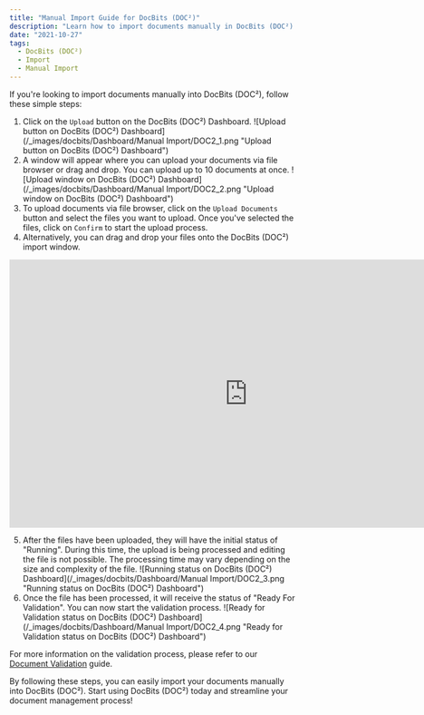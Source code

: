 ```yaml
---
title: "Manual Import Guide for DocBits (DOC²)"
description: "Learn how to import documents manually in DocBits (DOC²) with this step-by-step guide. From uploading documents to the processing status and validation, everything is covered."
date: "2021-10-27"
tags:
  - DocBits (DOC²)
  - Import
  - Manual Import
---
```


If you're looking to import documents manually into DocBits (DOC²), follow these simple steps:

1. Click on the `Upload` button on the DocBits (DOC²) Dashboard.
![Upload button on DocBits (DOC²) Dashboard](/_images/docbits/Dashboard/Manual Import/DOC2_1.png "Upload button on DocBits (DOC²) Dashboard")
2. A window will appear where you can upload your documents via file browser or drag and drop. You can upload up to 10 documents at once.
![Upload window on DocBits (DOC²) Dashboard](/_images/docbits/Dashboard/Manual Import/DOC2_2.png "Upload window on DocBits (DOC²) Dashboard")
3. To upload documents via file browser, click on the `Upload Documents` button and select the files you want to upload. Once you've selected the files, click on `Confirm` to start the upload process.
4. Alternatively, you can drag and drop your files onto the DocBits (DOC²) import window.

<div class='video-container'>
<iframe width='840' height='472.5' src='https://www.youtube-nocookie.com/embed/Wwg86UY8JbE' frameborder='0' allow='accelerometer; autoplay; clipboard-write; encrypted-media; gyroscope; picture-in-picture' allowfullscreen></iframe>
</div>

5. After the files have been uploaded, they will have the initial status of "Running". During this time, the upload is being processed and editing the file is not possible. The processing time may vary depending on the size and complexity of the file.
![Running status on DocBits (DOC²) Dashboard](/_images/docbits/Dashboard/Manual Import/DOC2_3.png "Running status on DocBits (DOC²) Dashboard")
6. Once the file has been processed, it will receive the status of "Ready For Validation". You can now start the validation process.
![Ready for Validation status on DocBits (DOC²) Dashboard](/_images/docbits/Dashboard/Manual Import/DOC2_4.png "Ready for Validation status on DocBits (DOC²) Dashboard")

For more information on the validation process, please refer to our [Document Validation](/docbits/document-validation/) guide.

By following these steps, you can easily import your documents manually into DocBits (DOC²). Start using DocBits (DOC²) today and streamline your document management process!
